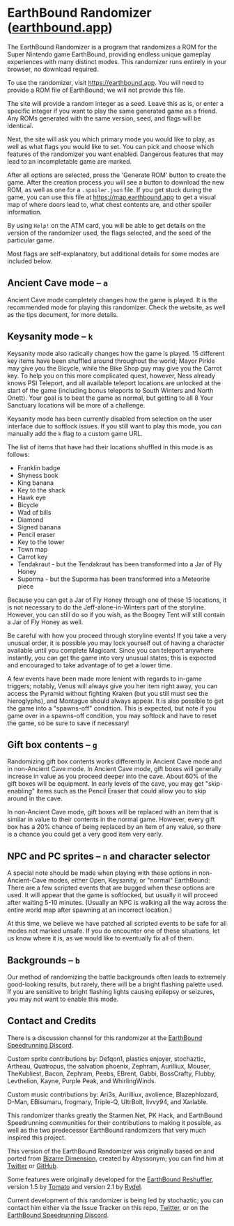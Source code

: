 # EarthBound Randomizer ([earthbound.app](https://earthbound.app))

The EarthBound Randomizer is a program that randomizes a ROM for the Super Nintendo game EarthBound, providing endless unique gameplay experiences with many distinct modes. This randomizer runs entirely in your browser, no download required.

To use the randomizer, visit https://earthbound.app. You will need to provide a ROM file of EarthBound; we will not provide this file.

The site will provide a random integer as a seed. Leave this as is, or enter a specific integer if you want to play the same generated game as a friend. Any ROMs generated with the same version, seed, and flags will be identical.

Next, the site will ask you which primary mode you would like to play, as well as what flags you would like to set. You can pick and choose which features of the randomizer you want enabled. Dangerous features that may lead to an incompletable game are marked.

After all options are selected, press the 'Generate ROM' button to create the game. After the creation process you will see a button to download the new ROM, as well as one for a `.spoiler.json` file. If you get stuck during the game, you can use this file at https://map.earthbound.app to get a visual map of where doors lead to, what chest contents are, and other spoiler information.

By using `Help!` on the ATM card, you will be able to get details on the version of the randomizer used, the flags selected, and the seed of the particular game.

Most flags are self-explanatory, but additional details for some modes are included below.

## Ancient Cave mode – `a`

Ancient Cave mode completely changes how the game is played. It is the recommended mode for playing this randomizer. Check the website, as well as the tips document, for more details.

## Keysanity mode – `k`

Keysanity mode also radically changes how the game is played. 15 different key items have been shuffled around throughout the world; Mayor Pirkle may give you the Bicycle, while the Bike Shop guy may give you the Carrot key. To help you on this more complicated quest, however, Ness already knows PSI Teleport, and all available teleport locations are unlocked at the start of the game (including bonus teleports to South Winters and North Onett). Your goal is to beat the game as normal, but getting to all 8 Your Sanctuary locations will be more of a challenge.

Keysanity mode has been currently disabled from selection on the user interface due to softlock issues. If you still want to play this mode, you can manually add the `k` flag to a custom game URL.

The list of items that have had their locations shuffled in this mode is as follows:
- Franklin badge
- Shyness book
- King banana
- Key to the shack
- Hawk eye
- Bicycle
- Wad of bills
- Diamond
- Signed banana
- Pencil eraser
- Key to the tower
- Town map
- Carrot key
- Tendakraut - but the Tendakraut has been transformed into a Jar of Fly Honey
- Suporma - but the Suporma has been transformed into a Meteorite piece

Because you can get a Jar of Fly Honey through one of these 15 locations, it is not necessary to do the Jeff-alone-in-Winters part of the storyline. However, you can still do so if you wish, as the Boogey Tent will still contain a Jar of Fly Honey as well.

Be careful with how you proceed through storyline events! If you take a very unusual order, it is possible you may lock yourself out of having a character available until you complete Magicant. Since you can teleport anywhere instantly, you can get the game into very unusual states; this is expected and encouraged to take advantage of to get a lower time.

A few events have been made more lenient with regards to in-game triggers; notably, Venus will always give you her item right away, you can access the Pyramid without fighting Kraken (but you still must see the hieroglyphs), and Montague should always appear. It is also possible to get the game into a "spawns-off" condition. This is expected, but note if you game over in a spawns-off condition, you may softlock and have to reset the game, so be sure to save if necessary!

## Gift box contents – `g`

Randomizing gift box contents works differently in Ancient Cave mode and in non-Ancient Cave mode. In Ancient Cave mode, gift boxes will generally increase in value as you proceed deeper into the cave. About 60% of the gift boxes will be equipment. In early levels of the cave, you may get "skip-enabling" items such as the Pencil Eraser that could allow you to skip around in the cave.

In non-Ancient Cave mode, gift boxes will be replaced with an item that is similar in value to their contents in the normal game. However, every gift box has a 20% chance of being replaced by an item of any value, so there is a chance you could get a very good item very early.

## NPC and PC sprites – `n` and character selector

A special note should be made when playing with these options in non-Ancient-Cave modes, either Open, Keysanity, or "normal" EarthBound: There are a few scripted events that are bugged when these options are used. It will appear that the game is softlocked, but usually it will proceed after waiting 5-10 minutes. (Usually an NPC is walking all the way across the entire world map after spawning at an incorrect location.)

At this time, we believe we have patched all scripted events to be safe for all modes not marked unsafe. If you do encounter one of these situations, let us know where it is, as we would like to eventually fix all of them.

## Backgrounds – `b`

Our method of randomizing the battle backgrounds often leads to extremely good-looking results, but rarely, there will be a bright flashing palette used. If you are sensitive to bright flashing lights causing epilepsy or seizures, you may not want to enable this mode.

## Contact and Credits

There is a discussion channel for this randomizer at the [EarthBound Speedrunning Discord](https://discord.gg/WWVYwkE).

Custom sprite contributions by: Defqon1, plastics enjoyer, stochaztic, Artheau, Quatropus, the salvation phoenix, Zephram, Aurilliux, Mouser, TheKubliest, Bacon, Zephram, Peebs, EBrent, Gabbi, BossCrafty, Flubby, Levthelion, Kayne, Purple Peak, and WhirlingWinds.

Custom music contributions by: Ari3s, Aurilliux, avolience, Blazephlozard, D-Man, EBisumaru, frogmary, Triple-Q, UltrBolt, livvy94, and Xarlable.

This randomizer thanks greatly the Starmen.Net, PK Hack, and EarthBound Speedrunning communities for their contributions to making it possible, as well as the two predecessor EarthBound randomizers that very much inspired this project.

This version of the EarthBound Randomizer was originally based on and ported from [Bizarre Dimension](https://github.com/abyssonym/bizarre_dimension), created by Abyssonym; you can find him at [Twitter](https://www.twitter.com/abyssonym) or [GitHub](https://github.com/abyssonym).

Some features were originally developed for the [EarthBound Reshuffler](https://earthboundcentral.com/reshuffler/), version 1.5 by [Tomato](https://twitter.com/ClydeMandelin) and version 2.1 by [Rydel](https://forum.starmen.net/forum/Community/PKHack/EarthBound-Reshuffler-2-0). 

Current development of this randomizer is being led by stochaztic; you can contact him either via the Issue Tracker on this repo, [Twitter](https://www.twitter.com/stochaztic), or on the [EarthBound Speedrunning Discord](https://discord.gg/WWVYwkE).
